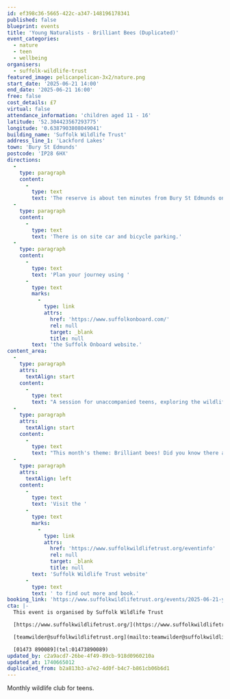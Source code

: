 ```yaml
---
id: ef398c36-5665-422c-a347-148196178341
published: false
blueprint: events
title: 'Young Naturalists - Brilliant Bees (Duplicated)'
event_categories:
  - nature
  - teen
  - wellbeing
organisers:
  - suffolk-wildlife-trust
featured_image: pelicanpelican-3x2/nature.png
start_date: '2025-06-21 14:00'
end_date: '2025-06-21 16:00'
free: false
cost_details: £7
virtual: false
attendance_information: 'children aged 11 - 16'
latitude: '52.304423567293775'
longitude: '0.6387903808049041'
building_name: 'Suffolk Wildlife Trust'
address_line_1: 'Lackford Lakes'
town: 'Bury St Edmunds'
postcode: 'IP28 6HX'
directions:
  -
    type: paragraph
    content:
      -
        type: text
        text: 'The reserve is about ten minutes from Bury St Edmunds on the A1101, Bury to Mildenhall Road.'
  -
    type: paragraph
    content:
      -
        type: text
        text: 'There is on site car and bicycle parking.'
  -
    type: paragraph
    content:
      -
        type: text
        text: 'Plan your journey using '
      -
        type: text
        marks:
          -
            type: link
            attrs:
              href: 'https://www.suffolkonboard.com/'
              rel: null
              target: _blank
              title: null
        text: 'the Suffolk Onboard website.'
content_area:
  -
    type: paragraph
    attrs:
      textAlign: start
    content:
      -
        type: text
        text: "A session for unaccompanied teens, exploring the wildlife of the reserve, with trails, activities, games and crafts. Whether you know your greenfinches from your goldfinches or are just keen to get started, come along to learn about our weird and wonderful natural world, brush up your I.D skills, meet new friends and take action for nature.\_"
  -
    type: paragraph
    attrs:
      textAlign: start
    content:
      -
        type: text
        text: "This month's theme: Brilliant bees! Did you know there are over 250 species of bee in the UK? Find out which ones we have here at Lackford, discover their hidden lives, and make your own bee hotel to take home (please bring a clean empty tin can)!"
  -
    type: paragraph
    attrs:
      textAlign: left
    content:
      -
        type: text
        text: 'Visit the '
      -
        type: text
        marks:
          -
            type: link
            attrs:
              href: 'https://www.suffolkwildlifetrust.org/eventinfo'
              rel: null
              target: _blank
              title: null
        text: 'Suffolk Wildlife Trust website'
      -
        type: text
        text: ' to find out more and book.'
booking_link: 'https://www.suffolkwildlifetrust.org/events/2025-06-21-young-naturalists-brilliant-bees'
cta: |-
  This event is organised by Suffolk Wildlife Trust

  [https://www.suffolkwildlifetrust.org/](https://www.suffolkwildlifetrust.org/)

  [teamwilder@suffolkwildlifetrust.org](mailto:teamwilder@suffolkwildlifetrust.org)

  [01473 890089](tel:01473890089)
updated_by: c2a9acd7-26be-4f49-89cb-918d0960210a
updated_at: 1740665012
duplicated_from: b2a813b3-a7e2-4d0f-b4c7-b861cb06b6d1
---
```

Monthly wildlife club for teens.